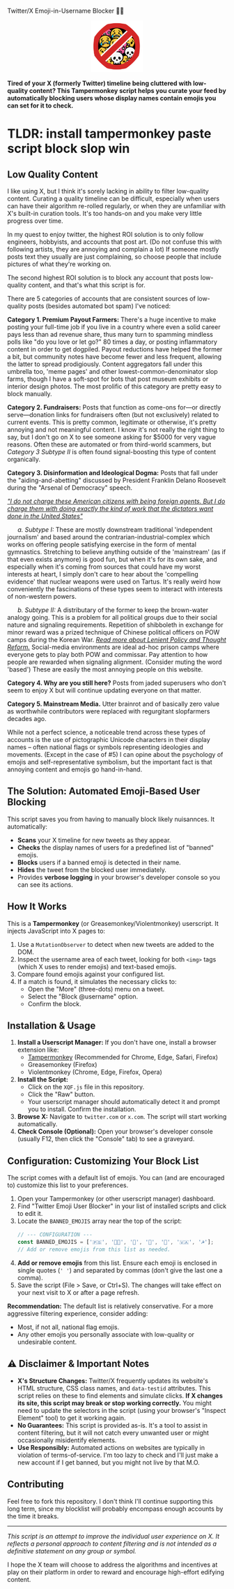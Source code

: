 <h align="center"> Twitter/X Emoji-in-Username Blocker 🚫🤦</h>
<p align="center">
  <img src="https://github.com/pelmeniboiler/x-quality-filter/blob/main/img/logo.png" alt="Beautiful AI Generated Image" width="118" height="118">
</p>
 
 **Tired of your X (formerly Twitter) timeline being cluttered with low-quality content? This Tampermonkey script helps you curate your feed by automatically blocking users whose display names contain emojis you can set for it to check.**


# TLDR: install tampermonkey paste script block slop win

## Low Quality Content

I like using X, but I think it's sorely lacking in ability to filter low-quality content. Curating a quality timeline can be difficult, especially when users can have their algorithm re-rolled regularly, or when they are unfamiliar with X's built-in curation tools. It's too hands-on and you make very little progress over time.

In my quest to enjoy twitter, the highest ROI solution is to only follow engineers, hobbyists, and accounts that post art. (Do not confuse this with following artists, they are annoying and complain a lot) If someone mostly posts text they usually are just complaining, so choose people that include pictures of what they're working on.

The second highest ROI solution is to block any account that posts low-quality content, and that's what this script is for.

There are 5 categories of accounts that are consistent sources of low-quality posts (besides automated bot spam) I've noticed:

**Category 1. Premium Payout Farmers:** There's a huge incentive to make posting your full-time job if you live in a country where even a solid career pays less than ad revenue share, thus many turn to spamming mindless polls like "do you love or let go?" 80 times a day, or posting inflammatory content in order to get dogpiled. Payout reductions have helped the former a bit, but community notes have become fewer and less frequent, allowing the latter to spread prodigiously. Content aggregators fall under this umbrella too, 'meme pages' and other lowest-common-denominator slop farms, though I have a soft-spot for bots that post museum exhibits or interior design photos. The most prolific of this category are pretty easy to block manually.
  
**Category 2. Fundraisers:** Posts that function as come-ons for—or directly serve—donation links for fundraisers often (but not exclusively) related to current events. This is pretty common, legitimate or otherwise, it's pretty annoying and not meaningful content. I know it's not really the right thing to say, but I don't go on X to see someone asking for $5000 for very vague reasons. Often these are automated or from third-world scammers, but *Category 3 Subtype II* is often found signal-boosting this type of content organically.
   
**Category 3.  Disinformation and Ideological Dogma:** Posts that fall under the "aiding-and-abetting" discussed by President Franklin Delano Roosevelt during the "Arsenal of Democracy" speech.

[*"I do not charge these American citizens with being foreign agents. But I do charge them with doing exactly the kind of work that the dictators want done in the United States"*](https://www.americanrhetoric.com/speeches/fdrarsenalofdemocracy.html)

&nbsp;&nbsp;&nbsp;&nbsp;&nbsp;&nbsp;*a. Subtype I:* These are mostly downstream traditional 'independent journalism' and based around the contrarian-industrial-complex which works on offering people satisfying exercise in the form of mental gymnastics. Stretching to believe anything outside of the 'mainstream' (as if that even exists anymore) is good fun, but when it's for its own sake, and especially when it's coming from sources that could have my worst interests at heart, I simply don't care to hear about the 'compelling evidence' that nuclear weapons were used on Tartus. It's really weird how conveniently the fascinations of these types seem to interact with interests of non-western powers.

&nbsp;&nbsp;&nbsp;&nbsp;&nbsp;&nbsp;*b. Subtype II:* A distributary of the former to keep the brown-water analogy going. This is a problem for all political groups due to their social nature and signaling requirements. Repetition of shibboleth in exchange for minor reward was a prized technique of Chinese political officers on POW camps during the Korean War. [*Read more about Lenient Policy and Thought Reform.*](https://ia600203.us.archive.org/33/items/ThePsychologyOfPersuasion/The%20Psychology%20of%20Persuasion.pdf) Social-media environments are ideal ad-hoc prison camps where everyone gets to play both POW and commissar. Pay attention to how people are rewarded when signaling alignment. (Consider muting the word 'based') These are easily the most annoying people on this website.

**Category 4. Why are you still here?** Posts from jaded superusers who don't seem to enjoy X but will continue updating everyone on that matter.

**Category 5. Mainstream Media.** Utter brainrot and of basically zero value as worthwhile contributors were replaced with regurgitant slopfarmers decades ago.

While not a perfect science, a noticeable trend across these types of accounts is the use of pictographic Unicode characters in their display names – often national flags or symbols representing ideologies and movements. (Except in the case of #5) I can opine about the psychology of emojis and self-representative symbolism, but the important fact is that annoying content and emojis go hand-in-hand.

## The Solution: Automated Emoji-Based User Blocking

This script saves you from having to manually block likely nuisannces. It automatically:

* **Scans** your X timeline for new tweets as they appear.
* **Checks** the display names of users for a predefined list of "banned" emojis.
* **Blocks** users if a banned emoji is detected in their name.
* **Hides** the tweet from the blocked user immediately.
* Provides **verbose logging** in your browser's developer console so you can see its actions.

## How It Works

This is a **Tampermonkey** (or Greasemonkey/Violentmonkey) userscript. It injects JavaScript into X pages to:
1.  Use a `MutationObserver` to detect when new tweets are added to the DOM.
2.  Inspect the username area of each tweet, looking for both `<img>` tags (which X uses to render emojis) and text-based emojis.
3.  Compare found emojis against your configured list.
4.  If a match is found, it simulates the necessary clicks to:
    * Open the "More" (three-dots) menu on a tweet.
    * Select the "Block @username" option.
    * Confirm the block.

## Installation & Usage

1.  **Install a Userscript Manager:** If you don't have one, install a browser extension like:
    * [Tampermonkey](https://www.tampermonkey.net/) (Recommended for Chrome, Edge, Safari, Firefox)
    * Greasemonkey (Firefox)
    * Violentmonkey (Chrome, Edge, Firefox, Opera)
2.  **Install the Script:**
    * Click on the `XQF.js` file in this repository.
    * Click the "Raw" button.
    * Your userscript manager should automatically detect it and prompt you to install. Confirm the installation.
3.  **Browse X:** Navigate to `twitter.com` or `x.com`. The script will start working automatically.
4.  **Check Console (Optional):** Open your browser's developer console (usually F12, then click the "Console" tab) to see a graveyard.

## Configuration: Customizing Your Block List

The script comes with a default list of emojis. You can (and are encouraged to) customize this list to your preferences.

1.  Open your Tampermonkey (or other userscript manager) dashboard.
2.  Find "Twitter Emoji User Blocker" in your list of installed scripts and click to edit it.
3.  Locate the `BANNED_EMOJIS` array near the top of the script:
    ```javascript
    // --- CONFIGURATION ---
    const BANNED_EMOJIS = ['🇵🇸', '🏳️‍⚧️', '🔻', '🍉', '🌻', '🇻🇦', '☭'];
    // Add or remove emojis from this list as needed.
    ```
4.  **Add or remove emojis** from this list. Ensure each emoji is enclosed in single quotes (`' '`) and separated by commas (don't give the last one a comma).
5.  Save the script (File > Save, or Ctrl+S). The changes will take effect on your next visit to X or after a page refresh.

**Recommendation:** The default list is relatively conservative. For a more aggressive filtering experience, consider adding:
* Most, if not all, national flag emojis.
* Any other emojis you personally associate with low-quality or undesirable content.

## ⚠️ Disclaimer & Important Notes

* **X's Structure Changes:** Twitter/X frequently updates its website's HTML structure, CSS class names, and `data-testid` attributes. This script relies on these to find elements and simulate clicks. **If X changes its site, this script may break or stop working correctly.** You might need to update the selectors in the script (using your browser's "Inspect Element" tool) to get it working again.
* **No Guarantees:** This script is provided as-is. It's a tool to assist in content filtering, but it will not catch every unwanted user or might occasionally misidentify elements.
* **Use Responsibly:** Automated actions on websites are typically in violation of terms-of-service. I'm too lazy to check and I'll just make a new account if I get banned, but you might not live by that M.O.

## Contributing

Feel free to fork this repository. I don't think I'll continue supporting this long term, since my blocklist will probably encompass enough accounts by the time it breaks.

---

*This script is an attempt to improve the individual user experience on X. It reflects a personal approach to content filtering and is not intended as a definitive statement on any group or symbol.*


I hope the X team will choose to address the algorithms and incentives at play on their platform in order to reward and encourage high-effort edifying content.
